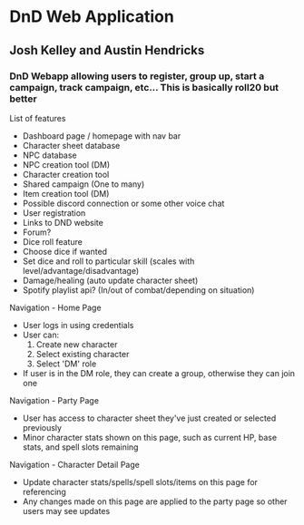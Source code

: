 # DnD Web Application
## Josh Kelley and Austin Hendricks

### DnD Webapp allowing users to register, group up, start a campaign, track campaign, etc… This is basically roll20 but better

List of features
- Dashboard page / homepage with nav bar
- Character sheet database
- NPC database
- NPC creation tool (DM)
- Character creation tool
- Shared campaign (One to many)
- Item creation tool (DM)
- Possible discord connection or some other voice chat
- User registration
- Links to DND website
- Forum?
- Dice roll feature 
- Choose dice if wanted
- Set dice and roll to particular skill (scales with level/advantage/disadvantage)
- Damage/healing (auto update character sheet)
- Spotify playlist api? (In/out of combat/depending on situation)

Navigation - Home Page
- User logs in using credentials
- User can:
	1. Create new character
	2. Select existing character
	3. Select 'DM' role
- If user is in the DM role, they can create a group, otherwise they can join one

Navigation - Party Page
- User has access to character sheet they've just created or selected previously
- Minor character stats shown on this page, such as current HP, base stats, and spell slots remaining

Navigation - Character Detail Page
- Update character stats/spells/spell slots/items on this page for referencing
- Any changes made on this page are applied to the party page so other users may see updates